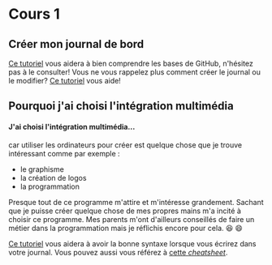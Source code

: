 # Cours 1
## Créer mon journal de bord
[Ce tutoriel](https://guides.github.com/activities/hello-world/) vous aidera à bien comprendre les bases de GitHub, n'hésitez pas à le consulter!
Vous ne vous rappelez plus comment créer le journal ou le modifier? [Ce tutoriel](https://youtu.be/lX3bpuLK_Sg) vous aide! 

## Pourquoi j'ai choisi l'intégration multimédia
#### J'ai choisi l'intégration multimédia... ####    
car utiliser les ordinateurs pour créer est quelque chose que je trouve intéressant comme par exemple :
* le graphisme 
* la création de logos 
* la programmation

Presque tout de ce programme m'attire et m'intéresse grandement. Sachant que je puisse créer quelque chose de mes propres mains m'a incité à choisir ce programme. Mes parents m'ont d'ailleurs conseillés de faire un métier dans la programmation mais je réflichis encore pour cela.   :satisfied: :smile:





[Ce tutoriel](https://guides.github.com/features/mastering-markdown/) vous aidera à avoir la bonne syntaxe lorsque vous écrirez dans votre journal. Vous pouvez aussi vous référez à [cette *cheatsheet*](https://github.com/tchapi/markdown-cheatsheet/blob/master/README.md). 



